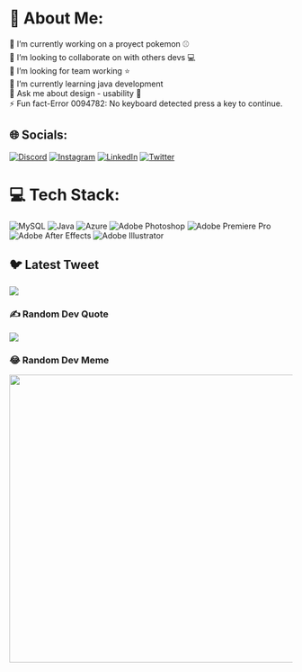 # 💫 About Me:
🔭 I’m currently working on a proyect pokemon ⚾<br>👯 I’m looking to collaborate on with others devs 💻<br>🤝 I’m looking for team working ⭐<br>🌱 I’m currently learning java development <br>💬 Ask me about  design - usability 🤖<br>⚡ Fun fact-Error 0094782: No keyboard detected press a key to continue.


## 🌐 Socials:
[![Discord](https://img.shields.io/badge/Discord-%237289DA.svg?logo=discord&logoColor=white)](https://discord.gg/discord) [![Instagram](https://img.shields.io/badge/Instagram-%23E4405F.svg?logo=Instagram&logoColor=white)](https://instagram.com/https://www.instagram.com/jeanramirez_01) [![LinkedIn](https://img.shields.io/badge/LinkedIn-%230077B5.svg?logo=linkedin&logoColor=white)](https://linkedin.com/in/linkedin) [![Twitter](https://img.shields.io/badge/Twitter-%231DA1F2.svg?logo=Twitter&logoColor=white)](https://twitter.com/https://twitter.com/jeanramirez01) 

# 💻 Tech Stack:
![MySQL](https://img.shields.io/badge/mysql-%2300f.svg?style=for-the-badge&logo=mysql&logoColor=white) ![Java](https://img.shields.io/badge/java-%23ED8B00.svg?style=for-the-badge&logo=java&logoColor=white) ![Azure](https://img.shields.io/badge/azure-%230072C6.svg?style=for-the-badge&logo=azure-devops&logoColor=white) ![Adobe Photoshop](https://img.shields.io/badge/adobephotoshop-%2331A8FF.svg?style=for-the-badge&logo=adobephotoshop&logoColor=white) ![Adobe Premiere Pro](https://img.shields.io/badge/Adobe%20Premiere%20Pro-9999FF.svg?style=for-the-badge&logo=Adobe%20Premiere%20Pro&logoColor=white) ![Adobe After Effects](https://img.shields.io/badge/Adobe%20After%20Effects-9999FF.svg?style=for-the-badge&logo=Adobe%20After%20Effects&logoColor=white) ![Adobe Illustrator](https://img.shields.io/badge/adobeillustrator-%23FF9A00.svg?style=for-the-badge&logo=adobeillustrator&logoColor=white)


## 🐦 Latest Tweet
[![](https://gtce.itsvg.in/api?username=https://twitter.com/jeanramirez01)](https://github.com/VishwaGauravIn/github-twitter-card-embed)

### ✍️ Random Dev Quote
![](https://quotes-github-readme.vercel.app/api?type=horizontal&theme=radical)

### 😂 Random Dev Meme
<img src="https://assets-global.website-files.com/5f3c19f18169b62a0d0bf387/60d33be8cf4ba7565123c8bc_YPD3ulQQAGQpOcnqIm3QzSTRgzmr1SexpW9ZjMpJ1mAnUxx4iF05XOTu44sk0qQG-8XgBcYmGZGAD-5SAZvJl3TjtmhgWnn-w0C2XKwhBscV78RVvhwZfyp0v_Pa6sNj5zxpOvRW.png" width="512px"/>

<!-- Proudly created with GPRM ( https://gprm.itsvg.in ) -->
